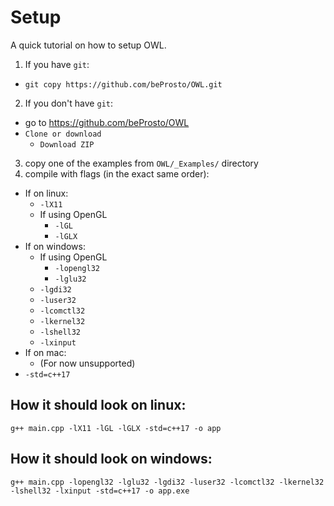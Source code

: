 # Setup
A quick tutorial on how to setup OWL.
1. If you have `git`:
- `git copy https://github.com/beProsto/OWL.git`
2. If you don't have `git`:
- go to https://github.com/beProsto/OWL
- `Clone or download`
	- `Download ZIP`
3. copy one of the examples from `OWL/_Examples/` directory
4. compile with flags (in the exact same order):
- If on linux:
	- `-lX11`
	- If using OpenGL
		- `-lGL` 
		- `-lGLX`
- If on windows:
	- If using OpenGL
		- `-lopengl32`
		- `-lglu32`
	- `-lgdi32`
	- `-luser32`
	- `-lcomctl32`
	- `-lkernel32`
	- `-lshell32`
	- `-lxinput`
- If on mac:
	- (For now unsupported)
- `-std=c++17`

## How it should look on linux:
`g++ main.cpp -lX11 -lGL -lGLX -std=c++17 -o app`
## How it should look on windows:
`g++ main.cpp -lopengl32 -lglu32 -lgdi32 -luser32 -lcomctl32 -lkernel32 -lshell32 -lxinput -std=c++17 -o app.exe`
